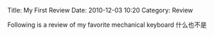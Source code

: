 Title: My First Review
Date: 2010-12-03 10:20
Category: Review

Following is a review of my favorite mechanical keyboard
什么也不是

